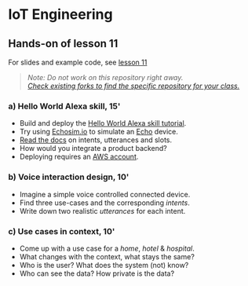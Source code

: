 # IoT Engineering
## Hands-on of lesson 11
For slides and example code, see [lesson 11](../../../fhnw-iot/blob/master/11/README.md)

> *Note: Do not work on this repository right away.*<br/>
> *[Check existing forks to find the specific repository for your class.](../../network/members)*

### a) Hello World Alexa skill, 15'
* Build and deploy the [Hello World Alexa skill tutorial](https://github.com/alexa/skill-sample-nodejs-hello-world/blob/master/instructions/setup-vui-alexa-hosted.md).
* Try using [Echosim.io](https://echosim.io/) to simulate an [Echo](https://www.amazon.com/echo) device.
* [Read the docs](https://developer.amazon.com/docs/custom-skills/create-intents-utterances-and-slots.html) on intents, utterances and slots.
* How would you integrate a product backend?
* Deploying requires an [AWS account](https://aws.amazon.com/account/).

### b) Voice interaction design, 10'
* Imagine a simple voice controlled connected device.
* Find three use-cases and the corresponding _intents_.
* Write down two realistic _utterances_ for each intent.

### c) Use cases in context, 10'
* Come up with a use case for a _home_, _hotel_ & _hospital_.
* What changes with the context, what stays the same?
* Who is the user? What does the system (not) know?
* Who can see the data? How private is the data?
